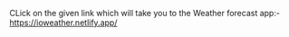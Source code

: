 CLick on the given link which will take you to the Weather forecast app:-
https://ioweather.netlify.app/
